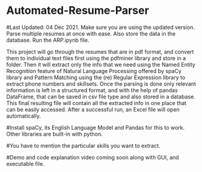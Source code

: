 # Automated-Resume-Parser
#Last Updated: 04 Dec 2021. Make sure you are using the updated version. 
Parse multiple resumes at once with ease. Also store the data in the database. Run the ARP.ipynb file.

This project will go through the resumes that are in pdf format, and convert them to individual text files first using the pdfminer library and store in a folder. Then it will extract only the info that we need using the Named Entity Recognition feature of Natural Language Processing offered by spaCy library and Pattern Matching using the (re) Regular Expression library to extract phone numbers and skillsets. Once the parsing is done only relevant information is left in a structured format, and with the help of pandas DataFrame, that can be saved in csv file type and also stored in a database. This final resulting file will contain all the extracted info in one place that can be easily accessed. After a successful run, an Excel file will open automatically.

#Install spaCy, its English Language Model and Pandas for this to work. Other libraries are built-in with python.

#You have to mention the particular skills you want to extract.

#Demo and code explanation video coming soon along with GUI, and executable file.
